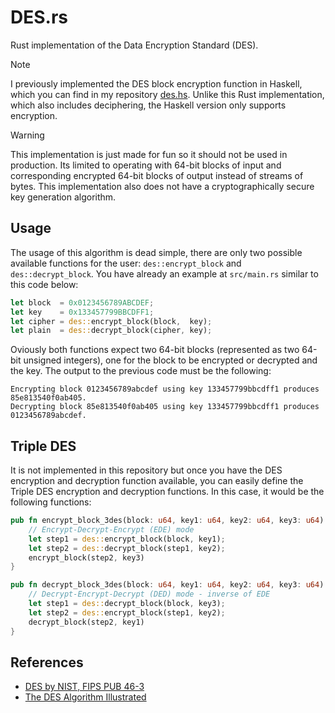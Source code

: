# DES.rs

Rust implementation of the Data Encryption Standard (DES).

> [!NOTE]
> I previously implemented the DES block encryption function in Haskell, which you can find in my repository [des.hs](https://github.com/filipondios/des.hs). Unlike this Rust implementation, which also includes deciphering, the Haskell version only supports encryption.

> [!WARNING]  
> This implementation is just made for fun so it should not be used in production.
> Its limited to operating with 64-bit blocks of input and corresponding 
> encrypted 64-bit blocks of output instead of streams of bytes. This implementation
> also does not have a cryptographically secure key generation algorithm.

## Usage

The usage of this algorithm is dead simple, there are only two possible available 
functions for the user: `des::encrypt_block` and `des::decrypt_block`. You have
already an example at `src/main.rs` similar to this code below:

```rust
let block  = 0x0123456789ABCDEF;
let key    = 0x133457799BBCDFF1;
let cipher = des::encrypt_block(block,  key);
let plain  = des::decrypt_block(cipher, key);
```

Oviously both functions expect two 64-bit blocks (represented as two 64-bit
unsigned integers), one for the block to be encrypted or decrypted and the key.
The output to the previous code must be the following:

```
Encrypting block 0123456789abcdef using key 133457799bbcdff1 produces 85e813540f0ab405.
Decrypting block 85e813540f0ab405 using key 133457799bbcdff1 produces 0123456789abcdef.
```

## Triple DES

It is not implemented in this repository but once you have the DES encryption and 
decryption function available, you can easily define the Triple DES encryption and 
decryption functions. In this case, it would be the following functions:

```rust
pub fn encrypt_block_3des(block: u64, key1: u64, key2: u64, key3: u64) -> u64 {
    // Encrypt-Decrypt-Encrypt (EDE) mode
    let step1 = des::encrypt_block(block, key1);
    let step2 = des::decrypt_block(step1, key2);
    encrypt_block(step2, key3)
}

pub fn decrypt_block_3des(block: u64, key1: u64, key2: u64, key3: u64) -> u64 {
    // Decrypt-Encrypt-Decrypt (DED) mode - inverse of EDE
    let step1 = des::decrypt_block(block, key3);
    let step2 = des::encrypt_block(step1, key2);
    decrypt_block(step2, key1)
}
```

## References

- [DES by NIST, FIPS PUB 46-3](https://csrc.nist.gov/files/pubs/fips/46-3/final/docs/fips46-3.pdf)
- [The DES Algorithm Illustrated](https://page.math.tu-berlin.de/~kant/teaching/hess/krypto-ws2006/des.htm)
